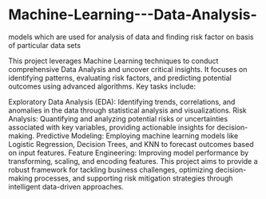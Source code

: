 # Machine-Learning---Data-Analysis-
models which are used for analysis of data and finding risk factor on basis of particular data sets

This project leverages Machine Learning techniques to conduct comprehensive Data Analysis and uncover critical insights. It focuses on identifying patterns, evaluating risk factors, and predicting potential outcomes using advanced algorithms. Key tasks include:

Exploratory Data Analysis (EDA): Identifying trends, correlations, and anomalies in the data through statistical analysis and visualizations.
Risk Analysis: Quantifying and analyzing potential risks or uncertainties associated with key variables, providing actionable insights for decision-making.
Predictive Modeling: Employing machine learning models like Logistic Regression, Decision Trees, and KNN to forecast outcomes based on input features.
Feature Engineering: Improving model performance by transforming, scaling, and encoding features.
This project aims to provide a robust framework for tackling business challenges, optimizing decision-making processes, and supporting risk mitigation strategies through intelligent data-driven approaches.
